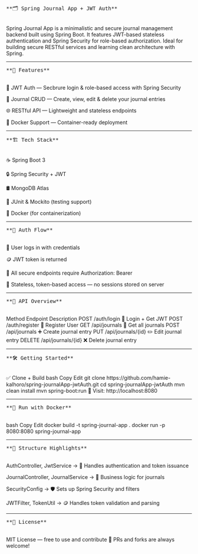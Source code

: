 <pre>**🗂️ Spring Journal App + JWT Auth**</pre>
<br>
  Spring Journal App is a minimalistic and secure journal management backend built using Spring Boot.
  It features JWT-based stateless authentication and Spring Security for role-based authorization.
  Ideal for building secure RESTful services and learning clean architecture with Spring.

---

<pre>**🚀 Features**</pre>
<br>
  🔐 JWT Auth — Secbrure login & role-based access with Spring Security
  
  📓 Journal CRUD — Create, view, edit & delete your journal entries
  
  🌐 RESTful API — Lightweight and stateless endpoints
  
  🐳 Docker Support — Container-ready deployment

---

<pre>**🏗️ Tech Stack**</pre>
<br>
  ☕ Spring Boot 3
  
  🔒 Spring Security + JWT
  
  🛢️ MongoDB Atlas
  
  🧪 JUnit & Mockito (testing support)
  
  🐳 Docker (for containerization)

---

<pre>**🔐 Auth Flow**</pre>
<br>
  👤 User logs in with credentials
  
  🪙 JWT token is returned
  
  🔐 All secure endpoints require Authorization: Bearer <token>
  
  🔄 Stateless, token-based access — no sessions stored on server

---

<pre>**🧭 API Overview**</pre>
<br>
  Method	Endpoint	Description
  POST	/auth/login	🔐 Login + Get JWT
  POST	/auth/register	🧾 Register User
  GET	/api/journals	📓 Get all journals
  POST	/api/journals	➕ Create journal entry
  PUT	/api/journals/{id}	✏️ Edit journal entry
  DELETE	/api/journals/{id}	❌ Delete journal entry

---

<pre>**🛠️ Getting Started**</pre>
<br>
  ✅ Clone + Build
  bash
  Copy
  Edit
  git clone https://github.com/hamie-kalhoro/spring-journalApp-jwtAuth.git
  cd spring-journalApp-jwtAuth
  mvn clean install
  mvn spring-boot:run
  🔗 Visit: http://localhost:8080

---

<pre>**🐳 Run with Docker**</pre>
<br>
  bash
  Copy
  Edit
  docker build -t spring-journal-app .
  docker run -p 8080:8080 spring-journal-app

---

<pre>**📁 Structure Highlights**</pre>
<br>
  AuthController, JwtService → 🔐 Handles authentication and token issuance
  
  JournalController, JournalService → 📓 Business logic for journals
  
  SecurityConfig → 🛡️ Sets up Spring Security and filters
  
  JWTFilter, TokenUtil → 🪙 Handles token validation and parsing

---

<pre>**📜 License**</pre>
<br>
  MIT License — free to use and contribute 🤝
  PRs and forks are always welcome!
